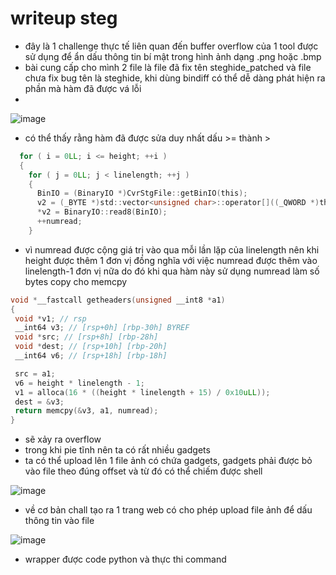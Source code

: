 # writeup steg 
- đây là 1 challenge thực tế liên quan đến buffer overflow của 1 tool được sử dụng để ẩn dấu thông tin bí mật trong hình ảnh dạng .png hoặc .bmp
- bài cung cấp cho mình 2 file là file đã fix tên steghide_patched và file chưa fix bug tên là steghide, khi dùng bindiff có thể dễ dàng phát hiện ra phần mà hàm đã được vá lỗi
-
![image](https://github.com/user-attachments/assets/8bf1d0a4-421e-449b-a143-cba30b179b7b)


- có thể thấy rằng hàm đã được sửa duy nhất dấu >= thành >
```c
  for ( i = 0LL; i <= height; ++i )
  {
    for ( j = 0LL; j < linelength; ++j )
    {
      BinIO = (BinaryIO *)CvrStgFile::getBinIO(this);
      v2 = (_BYTE *)std::vector<unsigned char>::operator[]((_QWORD *)this + 21, j + i * linelength);
      *v2 = BinaryIO::read8(BinIO);
      ++numread;
    }
```
- vì numread được cộng giá trị vào qua mỗi lần lặp của linelength nên khi height được thêm 1 đơn vị đồng nghĩa với việc numread được thêm vào linelength-1 đơn vị nữa do đó khi qua hàm này sử dụng numread làm số bytes copy cho memcpy
 ```c
void *__fastcall getheaders(unsigned __int8 *a1)
{
  void *v1; // rsp
  __int64 v3; // [rsp+0h] [rbp-30h] BYREF
  void *src; // [rsp+8h] [rbp-28h]
  void *dest; // [rsp+10h] [rbp-20h]
  __int64 v6; // [rsp+18h] [rbp-18h]

  src = a1;
  v6 = height * linelength - 1;
  v1 = alloca(16 * ((height * linelength + 15) / 0x10uLL));
  dest = &v3;
  return memcpy(&v3, a1, numread);
}
```
- sẽ xảy ra overflow
- trong khi pie tĩnh nên ta có rất nhiều gadgets
- ta có thể upload lên 1 file ảnh có chứa gadgets, gadgets phải được bỏ vào file theo đúng offset và từ đó có thể chiếm được shell

![image](https://github.com/user-attachments/assets/969f1452-eee4-4471-84d5-d8e790f35ece)

- về cơ bản chall tạo ra 1  trang web có cho phép upload file ảnh để dấu thông tin vào file

![image](https://github.com/user-attachments/assets/f6456705-2ba6-4553-94ec-8f417fea1ab9)

- wrapper được code python và thực thi command

  `````
